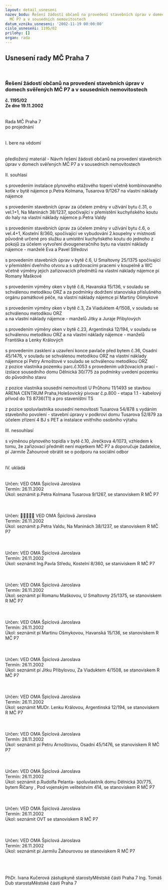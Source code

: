 ```yaml
---
layout: detail_usneseni
nazev_bodu: Řešení žádostí občanů na provedení stavebních úprav v domech svěřených
  MČ P7 a v sousedních nemovitostech
datum_vzniku_usneseni: '2002-11-19 00:00:00'
cislo_usneseni: 1195/02
prilohy: []
organ: rada
---
```

<div id="ucUsn_pList" class="usn">
	<span><h2>Usnesení rady MČ Praha 7 </h2>
<br></span><div class="standBody">
<span><h3>Řešení žádostí občanů na provedení stavebních úprav v domech svěřených MČ P7 a v sousedních nemovitostech</h3></span><div class="center">
		<strong>č. 1195/02</strong><br>
	</div>
<div class="center">
		<strong>Ze dne 19.11.2002</strong><br><br>
	</div>
<br>Rada MČ Praha 7<br>po projednání<br><br><br>I.	bere na vědomí<br><br> <br>předložený materiál - Návrh řešení žádostí občanů na provedení stavebních úprav v domech svěřených MČ P7 a v sousedních nemovitostech<br><br>II.	souhlasí <br><br>s provedením instalace plynového etážového topení včetně kombinovaného kotle v bytě nájemce p.Petra Kolmana, Tusarova 9/1267 na vlastní náklady nájemce<br><br>s provedením stavebních úprav za účelem změny v užívání bytu č.31, o vel.1+1, Na Maninách 38/1237, spočívající v přemístění kuchyňského koutu do haly na vlastní náklady nájemce p.Petra Valdy<br><br>s provedením stavebních úprav za účelem změny v užívání bytu č.6, o vel.4+1, Kostelní 8/360, spočívající ve vybudování 2.koupelny v místnosti původně určené pro služku a umístění kuchyňského koutu do jednoho z pokojů za účelem vytvoření dvougeneračního bytu na vlastní náklady nájemce - manželé Eva a Pavel Středovi <br><br>s provedením stavebních úprav v bytě č.6, U Smaltovny 25/1375 spočívající v přemístění dveřního otvoru a s udržovacími pracemi v koupelně a WC včetně výměny jejich zařizovacích předmětů na vlastní náklady nájemce pí Romany Maškové<br><br>s provedením výměny oken v bytě č.6, Havanská 15/136, v souladu se schválenou metodikou ORZ a za podmínky dodržení stanoviska příslušného orgánu památkové péče, na vlastní náklady nájemce pí Martiny Ošmykové <br><br>s provedením výměny oken v bytě č.3, Za Viaduktem 4/1508, v souladu se schválenou metodikou ORZ<br>a na vlastní náklady nájemce - manželů Jitky a Juraje Přibylových <br><br>s provedením výměny oken v bytě č.23, Argentinská 12/194, v souladu se schválenou metodikou ORZ a na vlastní náklady nájemce - manželů Františka a Lenky Králových <br><br>s provedením zasklení a uzavření konce pavlače před bytem č.36, Osadní 45/1476, v souladu se schválenou metodikou ORZ na vlastní náklady nájemce pí Petry Arnoštové v souladu se schválenou metodikou ORZ<br>z pozice vlastníka pozemku parc.č.1053 s provedením udržovacích prací - izolace sousedního domu Dělnická 30/775 za podmínky uvedení pozemku do původního stavu<br><br>z pozice vlastníka sousední nemovitosti U Průhonu 11/1493 se stavbou ARENA CENTRUM Praha,Holešovický pivovar č.p.800 - etapa 1.1 - kabelový přívod do TS 8736(T1) a pro staveništní TS <br><br>z pozice spoluvlastníka sousední nemovitosti Tusarova 54/878 s vydáním stavebního povolení - stavební úpravy v podkroví domu Tusarova 52/879 za účelem zřízení 4 BJ s PET a instalace vnitřního osobního výtahu<br><br>III.	nesouhlasí<br><br>s výměnou plynového topidla v bytě č.10, Jirečkova 4/1073, vzhledem k tomu, že zařizovací předmět není majetkem MČ P7 a doporučuje žadatelce, pí Jarmile Žahourové obrátit se o podporu na sociální odbor<br><br><br>IV.  ukládá<br><br> <br>Určen:	VED OMA Špiclová Jaroslava<br>Termín: 26.11.2002<br>Úkol:	seznámit p.Petra Kolmana Tusarova 9/1267, se stanoviskem R MČ P7<br> <br><br> <br>Určen:	﷡﷡﷡﷡﷡	VED OMA Špiclová Jaroslava<br>Termín: 26.11.2002<br>Úkol:	seznámit p.Petra Valdu, Na Maninách 38/1237, se stanoviskem R MČ P7<br> <br><br> <br>Určen:	VED OMA Špiclová Jaroslava<br>Termín: 26.11.2002<br>Úkol:	seznámit Ing.Pavla Středu, Kostelní 8/360, se staniviskem R MČ P7<br> <br><br> <br>Určen:	VED OMA Špiclová Jaroslava<br>Termín: 26.11.2002<br>Úkol:	seznámit pí Romanu Maškovou, U Smaltovny 25/1375, se stanoviskem R MČ P7<br> <br><br> <br>Určen:	VED OMA Špiclová Jaroslava<br>Termín: 26.11.2002<br>Úkol:	seznámit pí Martinu Ošmykovou, Havanská 15/136, se stanoviskem R MČ P7<br> <br><br> <br>Určen:	VED OMA Špiclová Jaroslava<br>Termín: 26.11.2002<br>Úkol:	seznámit pí Jitku Přibylovou, Za Viaduktem 4/1508, se stanoviskem R MČ P7<br> <br><br> <br>Určen:	VED OMA Špiclová Jaroslava<br>Termín: 26.11.2002<br>Úkol:	seznámit MUDr. Lenku Královou, Argentinská 12/194, se stanoviskem R MČ P7<br> <br><br> <br>Určen:	VED OMA Špiclová Jaroslava<br>Termín: 26.11.2002<br>Úkol:	seznámit pí Petru Arnoštovou, Osadní 45/1476, se stanoviskem R MČ P7<br><br> <br> <br>Určen:	VED OMA Špiclová Jaroslava<br>Termín: 26.11.2002<br>Úkol:	seznámit p.Rudolfa Pelanta- spoluvlastník domu Dělnická 30/775, bytem Říčany , Pod vojenským velitelstvím 414, se stanoviskem R MČ P7 <br> <br><br> <br>Určen:	VED OMA Špiclová Jaroslava<br>Termín: 26.11.2002<br>Úkol:	seznámit OVT se stanoviskem R MČ P7<br> <br><br> <br>Určen:	VED OMA Špiclová Jaroslava<br>Termín: 26.11.2002<br>Úkol:	seznámit pí Jarmilu Žahourovou se stanoviskem R MČ P7<br> <br><br> <br>	<br>PhDr. Ivana Kučerová zástupkyně starostyMěstské části Praha 7	Ing. Tomáš Dub starostaMěstské části Praha 7<br>	<br><br>
</div>
</div>